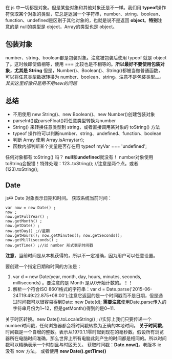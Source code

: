 在 js 中一切都是对象。但是某些对象和其他对象还是不一样。我们用 **typeof**操作符获取某个对象的类型，它总是返回一个字符串，number、string、boolean、function、undefined是区别于其他对象的，也就是说不是返回 **object**。**特别**注意的是 null的类型是 object，Array的类型也是 object。

## 包装对象
number、string、boolean都是包装对象。注意被包装后使用 typeof 就是 object 了。这时候即使值相等，使用 === 比较也是不相等的。**所以最好不要使用包装对象，尤其是 String**
但是，Number()、Boolean()、String()都被当做普通函数，可以将任意类型数据转换为 number、boolean、string。注意不是包装类型。。。
*其实这里好像只是用不用new的问题*

## 总结
- 不用使用 new String()、new Boolean()、new Number()创建包装对象
- parseInt()或parseFloat()将任意类型转换为number
- String() 来转换任意类型到 string，或者直接调用某对象的 toString() 方法
- typeof 操作符可以判断number、string、undefined、function、boolean
- 判断 Array 使用 Array.isArray(arr);
- 函数内部判断某个变量是否存在用 typeof myVar === 'undefined';

任何对象都有 toString() 吗？ **null**和**undefined**就没有！
number对象使用toString会报错！特殊处理：123..toString(); //注意是两个点。或者 (123).toString();

## Date
js中 Date 对象表示日期和时间。
获取系统当前时间：
```
var now = new Date() ;
now ;
now.getFullYear() ;
now.getMonth() ;
now.getDate() ;
now.getDay() ;//星期
now.getHours(); now.getMinutes(); now.getSeconds(); now.getMilliseconds() ;
now.getTime() ;//以 number 形式表示时间戳
```
**注意**，当前时间是从本机获得的，所以不一定准确，因为用户可以任意设置。

要创建一个指定日期和时间的方法是：
1. var d = new Date(year, month, day, hours, minutes, seconds, milliseconds) 。要注意的是 Month 是从0开始计数的。！！
2. 解析一个符合ISO 8601格式的字符串：var d = Date.parse('2015-06-24T19:49:22.875+08:00');注意它返回的是一个时间戳而不是日期，但是通过时间戳可以很容易得到Date: new Date(d); **需要注意**使用Date.parse传入的字符串月份为1~12，但是getMonth()得到的是0~11.

关于时区转换。new Date().toLocaleString() ; //实际上我们只要传递一个number时间戳，任何浏览器都会将时间戳转换为正确的本地时间。
**关于时间戳**，时间戳是一个自增的整数。表示从1970.1.1零时起到现在的毫秒数。假设所有浏览器所在电脑时间准确，那么世界上所有电脑此刻产生的时间都是相同的。所以时间戳可以精确表示一个时刻且与时区无关。
获取时间戳：**Date.now()**。老版本 ie 没有 now 方法。 或者使用 **new Date().getTime()**